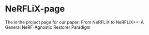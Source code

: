 # NeRFLiX-page
The is the project page for our paper: From NeRFLiX to NeRFLiX++: A General NeRF-Agnostic Restorer Paradigm
